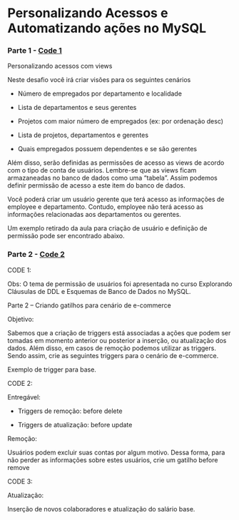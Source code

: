 # Personalizando Acessos e Automatizando ações no MySQL


### Parte 1 - [Code 1](./desafio-02-CODE-1.sql)
 Personalizando acessos com views 

Neste desafio você irá criar visões para os seguintes cenários 

* Número de empregados por departamento e localidade 

* Lista de departamentos e seus gerentes 

* Projetos com maior número de empregados (ex: por ordenação desc) 

* Lista de projetos, departamentos e gerentes 

* Quais empregados possuem dependentes e se são gerentes 

 

Além disso, serão definidas as permissões de acesso as views de acordo com o tipo de conta de usuários. Lembre-se que as views ficam armazaneadas no banco de dados como uma “tabela”. Assim podemos definir permissão de acesso a este item do banco de dados.  

 

Você poderá criar um usuário gerente que terá acesso as informações de employee e departamento. Contudo, employee não terá acesso as informações relacionadas aos departamentos ou gerentes. 

Um exemplo retirado da aula para criação de usuário e definição de permissão pode ser encontrado abaixo. 

### Parte 2 - [Code 2](./desafio-02-CODE-2.sql)

CODE 1:

Obs: O tema de permissão de usuários foi apresentada no curso Explorando Cláusulas de DDL e Esquemas de Banco de Dados no MySQL. 

Parte 2 – Criando gatilhos para cenário de e-commerce 

Objetivo: 

Sabemos que a criação de triggers está associadas a ações que podem ser tomadas em momento anterior ou posterior a inserção, ou atualização dos dados. Além disso, em casos de remoção podemos utilizar as triggers. Sendo assim, crie as seguintes triggers para o cenário de e-commerce. 

 

Exemplo de trigger para base.

CODE 2:

Entregável: 

* Triggers de remoção: before delete 

* Triggers de atualização: before update 

 

Remoção:  

Usuários podem excluir suas contas por algum motivo. Dessa forma, para não perder as informações sobre estes usuários, crie um gatilho before remove 

CODE 3:

Atualização:  

Inserção de novos colaboradores e atualização do salário base. 

